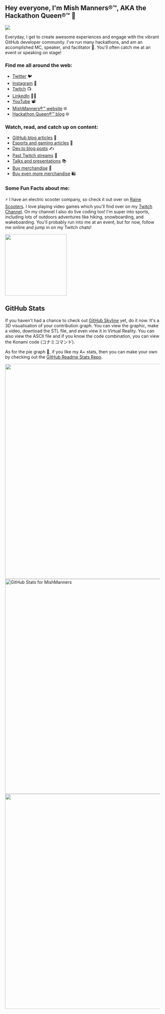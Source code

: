 ## Hey everyone, I'm Mish Manners®™, AKA the Hackathon Queen®™ 👋

<!--
**MishManners/MishManners** is a ✨ _special_ ✨ repository because its `README.md` (this file) appears on your GitHub profile. -->

<!-- <img src=""> this is another way you can add in images. -->

![](https://github.com/MishManners/MishManners/blob/master/MishManners%20Room%20animated.gif)

Everyday, I get to create awesome experiences and engage with the vibrant GitHub developer community. I've run many hackathons, and am an accomplished MC, speaker, and facilitator :microphone:. You'll often catch me at an event or speaking on stage! 

### Find me all around the web:

- [Twitter](http://twitter.com/MishManners) :bird:
- [Instagram](http://instagram.com/mishmanners_) 📸
- [Twitch](http://twitch.tv/MishManners) 📺 
- [LinkedIn](http://linkedin.com/in/mishmanners) 👩‍💻
- [YouTube](http://youtube.com/c/MishManners) 📽 
- [MishManners®™ website](http://mishmanners.com) 🌐 
- [Hackathon Queen®™ blog](http://hackathonqueen.com) 🌐

### Watch, read, and catch up on content:
- [GitHub blog articles](https://github.blog/author/mishmanners/) :book:
- [Esports and gaming articles](https://www.upcomer.com/author/michelle-mannering/) :notebook:
- [Dev.to blog posts](https://dev.to/mishmanners) ✍️
- [Past Twitch streams](https://www.twitch.tv/mishmanners/videos?filter=highlights&sort=time) :bookmark:
- [Talks and presentations](https://mishmanners.tech/recorded-presentations/) :books:
- [Buy merchandise](https://merch.streamelements.com/mishmanners/) 🛒
- [Buy even more merchandise](https://www.redbubble.com/people/MishManners/shop) 🛍️

### Some Fun Facts about me:

:zap: I have an electric scooter company, so check it out over on [Raine Scooters](https://raine.co). I love playing video games which you'll find over on my [Twitch Channel](http://twitch.tv/MishManners). On my channel I also do live coding too! I'm super into sports, including lots of outdoors adventures like hiking, snowboarding, and wakeboarding. You'll probably run into me at an event, but for now, follow me online and jump in on my Twitch chats!

<img src="https://github.com/MishManners/MishManners/blob/master/My-OctocatsShortest.gif" width="200" height="200">

## GitHub Stats

If you haven't had a chance to check out [GitHub Skyline](https://skyline.github.com/) yet, do it now. It's a 3D visualisation of your contribution graph. You can view the graphic, make a video, download the STL file, and even view it in Virtual Reality. You can also view the ASCII file and if you know the code combination, you can view the Konami code (コナミコマンド).

As for the pie graph 🥧, if you like my A+ stats, then you can make your own by checking out the [GitHub Readme Stats Repo](https://github.com/anuraghazra/github-readme-stats).

<img src="https://github.com/MishManners/MishManners/blob/master/ezgif-4-5370f601a9b3.gif" width="700">

<img src="https://github-readme-stats.vercel.app/api?username=mishmanners&show_icons=true&include_all_commits=true&count_private=true&theme=jolly&layout=compact" alt="GitHub Stats for MishManners" width="700">                                                                                                                         

<img src="https://github.com/MishManners/MishManners/blob/master/Skyline.JPG" width="700">

